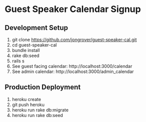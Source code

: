 # Guest Speaker Calendar Signup

## Development Setup

1. git clone https://github.com/jongrover/guest-speaker-cal.git
2. cd guest-speaker-cal
3. bundle install
4. rake db:seed
5. rails s
6. See guest facing calendar: http://localhost:3000/calendar
7. See admin calendar: http://localhost:3000/admin_calendar

## Production Deployment

1. heroku create
2. git push heroku
3. heroku run rake db:migrate
4. heroku run rake db:seed